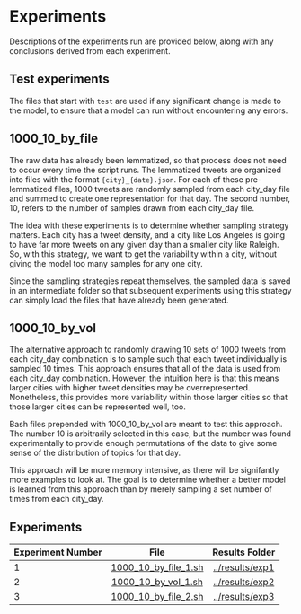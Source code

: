 # Experiments
Descriptions of the experiments run are provided below, along with any conclusions derived from each experiment.

## Test experiments
The files that start with `test` are used if any significant change is made to the model, to ensure that a model can run without encountering any errors.

## 1000_10_by_file
The raw data has already been lemmatized, so that process does not need to occur every time the script runs. The lemmatized tweets are organized into files with the format `{city}_{date}.json`. For each of these pre-lemmatized files, 1000 tweets are randomly sampled from each city_day file and summed to create one representation for that day. The second number, 10, refers to the number of samples drawn from each city_day file.

The idea with these experiments is to determine whether sampling strategy matters. Each city has a tweet density, and a city like Los Angeles is going to have far more tweets on any given day than a smaller city like Raleigh. So, with this strategy, we want to get the variability within a city, without giving the model too many samples for any one city.

Since the sampling strategies repeat themselves, the sampled data is saved in an intermediate folder so that subsequent experiments using this strategy can simply load the files that have already been generated.

## 1000_10_by_vol
The alternative approach to randomly drawing 10 sets of 1000 tweets from each city_day combination is to sample such that each tweet individually is sampled 10 times. This approach ensures that all of the data is used from each city_day combination. However, the intuition here is that this means larger cities with higher tweet densities may be overrepresented. Nonetheless, this provides more variability within those larger cities so that those larger cities can be represented well, too.

Bash files prepended with 1000_10_by_vol are meant to test this approach. The number 10 is arbitrarily selected in this case, but the number was found experimentally to provide enough permutations of the data to give some sense of the distribution of topics for that day.

This approach will be more memory intensive, as there will be signifantly more examples to look at. The goal is to determine whether a better model is learned from this approach than by merely sampling a set number of times from each city_day.

## Experiments
| Experiment Number | File | Results Folder |
|:------------------|:----:|:--------------:|
| 1 | [1000_10_by_file_1.sh](1000_10_by_file_1.sh) | [../results/exp1](../results/exp1)|
| 2 | [1000_10_by_vol_1.sh](1000_10_by_vol_1.sh) | [../results/exp2](../results/exp2)|
| 3 | [1000_10_by_file_2.sh](1000_10_by_file_3.sh) | [../results/exp3](../results/exp3)|
